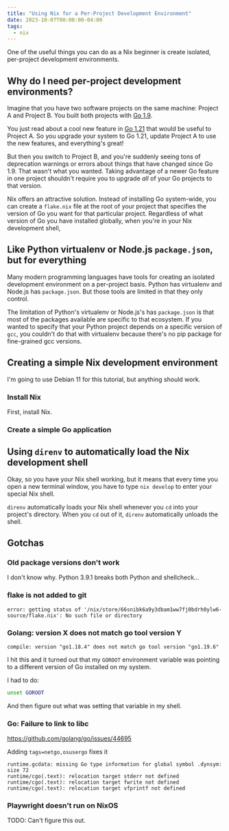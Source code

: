 ```yaml
---
title: "Using Nix for a Per-Project Development Environment"
date: 2023-10-07T00:00:00-04:00
tags:
  - nix
---
```


One of the useful things you can do as a Nix beginner is create isolated, per-project development environments.

## Why do I need per-project development environments?

Imagine that you have two software projects on the same machine: Project A and Project B. You built both projects with [Go 1.9](https://go.dev/doc/devel/release#go1.9).

You just read about a cool new feature in [Go 1.21](https://go.dev/doc/devel/release#go1.21.0) that would be useful to Project A. So you upgrade your system to Go 1.21, update Project A to use the new features, and everything's great!

But then you switch to Project B, and you're suddenly seeing tons of deprecation warnings or errors about things that have changed since Go 1.9. That wasn't what you wanted. Taking advantage of a newer Go feature in one project shouldn't require you to upgrade _all_ of your Go projects to that version.

Nix offers an attractive solution. Instead of installing Go system-wide, you can create a `flake.nix` file at the root of your project that specifies the version of Go you want for that particular project. Regardless of what version of Go you have installed globally, when you're in your Nix development shell,

## Like Python virtualenv or Node.js `package.json`, but for everything

Many modern programming languages have tools for creating an isolated development environment on a per-project basis. Python has virtualenv and Node.js has `package.json`. But those tools are limited in that they only control.

The limitation of Python's virtualenv or Node.js's has `package.json` is that most of the packages available are specific to that ecosystem. If you wanted to specify that your Python project depends on a specific version of `gcc`, you couldn't do that with virtualenv because there's no pip package for fine-grained gcc versions.

## Creating a simple Nix development environment

I'm going to use Debian 11 for this tutorial, but anything should work.

### Install Nix

First, install Nix.

### Create a simple Go application

## Using `direnv` to automatically load the Nix development shell

Okay, so you have your Nix shell working, but it means that every time you open a new terminal window, you have to type `nix develop` to enter your special Nix shell.

`direnv` automatically loads your Nix shell whenever you `cd` into your project's directory. When you `cd` out of it, `direnv` automatically unloads the shell.

## Gotchas

### Old package versions don't work

I don't know why. Python 3.9.1 breaks both Python and shellcheck...

### flake is not added to git

```text
error: getting status of '/nix/store/66snibk6a9y3dbam1ww7fj0bdrh0ylw6-source/flake.nix': No such file or directory
```

### Golang: version X does not match go tool version Y

```text
compile: version "go1.18.4" does not match go tool version "go1.19.6"
```

I hit this and it turned out that my `GOROOT` environment variable was pointing to a different version of Go installed on my system.

I had to do:

```bash
unset GOROOT
```

And then figure out what was setting that variable in my shell.

### Go: Failure to link to libc

https://github.com/golang/go/issues/44695

Adding `tags=netgo,osusergo` fixes it

```text
runtime.gcdata: missing Go type information for global symbol .dynsym: size 72
runtime/cgo(.text): relocation target stderr not defined
runtime/cgo(.text): relocation target fwrite not defined
runtime/cgo(.text): relocation target vfprintf not defined
```

### Playwright doesn't run on NixOS

TODO: Can't figure this out.

